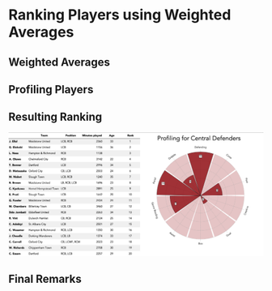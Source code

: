 # Ranking Players using Weighted Averages

## Weighted Averages

## Profiling Players

## Resulting Ranking

![](images/CB_NLS_Ranking_leaflet_2021.png)

## Final Remarks

